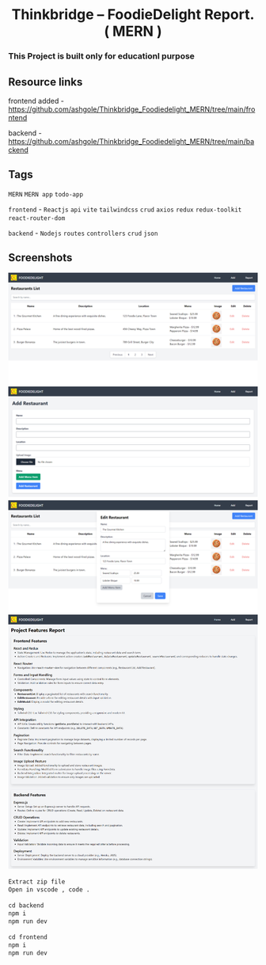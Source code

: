 <h1 align='center'> Thinkbridge – FoodieDelight Report. ( MERN ) </h1>

### This Project is built only for educationl purpose

## Resource links

frontend added - https://github.com/ashgole/Thinkbridge_Foodiedelight_MERN/tree/main/frontend

backend -https://github.com/ashgole/Thinkbridge_Foodiedelight_MERN/tree/main/backend

## Tags

`MERN` `MERN app` `todo-app`

`frontend` - `Reactjs` `api` `vite` `tailwindcss` `crud` `axios` `redux` `redux-toolkit` `react-router-dom`

`backend` - `Nodejs` `routes` `controllers` `crud` `json`

## Screenshots

![Home 1](https://github.com/ashgole/Thinkbridge_Foodiedelight_MERN/blob/main/public/screenshots/1.png)
![Add restaurant 2](https://github.com/ashgole/Thinkbridge_Foodiedelight_MERN/blob/main/public/screenshots/2.png)
![Update restaurant 3](https://github.com/ashgole/Thinkbridge_Foodiedelight_MERN/blob/main/public/screenshots/3.png)
![Delete restaurant 4](https://github.com/ashgole/Thinkbridge_Foodiedelight_MERN/blob/main/public/screenshots/4.png)

```
Extract zip file
Open in vscode , code .

cd backend
npm i
npm run dev

cd frontend
npm i
npm run dev
```
